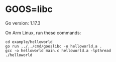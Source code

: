 # GOOS=libc

Go version: 1.17.3

On Arm Linux, run these commands:

```
cd example/helloworld
go run ../../cmd/gooslibc -o helloworld.a .
gcc -o helloworld main.c helloworld.a -lpthread
./helloworld
```
